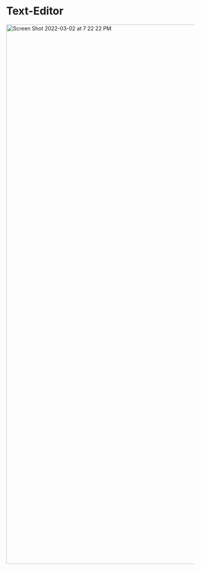 # Text-Editor

<img width="1440" alt="Screen Shot 2022-03-02 at 7 22 22 PM" src="https://user-images.githubusercontent.com/69438529/156472486-b5cf064a-1587-47cd-a90f-8d4a0ba7b0ce.png">
